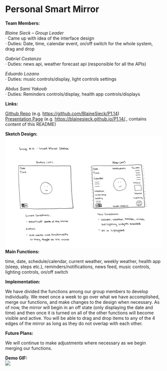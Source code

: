 # Personal Smart Mirror
 
**Team Members:**

*Blaine Sieck – Group Leader*    
·      Came up with idea of the interface design  
·      Duties: Date, time, calendar event, on/off switch for the whole system, drag and drop
 
*Gabriel Costanzo*  
·      Duties: news api, weather forecast api (responsible for all the APIs)

*Eduardo Lozano*    
·      Duties: music controls/display, light controls settings

*Abdus Sami Yakoob*    
·      Duties: Reminders controls/display, health app controls/displays

**Links:**  

[Github Repo](https://github.com/BlaineSieck/P1.14) (e.g. https://github.com/BlaineSieck/P1.14)  
[Presentation Page](https://blainesieck.github.io/P1.14/.) (e.g. https://blainesieck.github.io/P1.14/., contains content of this README)
 
**Sketch Design:**
![](p1.group14.png)
**Main Functions:**

time, date, schedule/calendar, current weather, weekly weather, health app (sleep, steps etc.), reminders/notifications, news feed, music controls, lighting controls, on/off switch

**Implementation:**

We have divided the functions among our group members to develop individually. We meet once a week to go over what we have accomplished, merge our functions, and make changes to the design when necessary. As of now, the mirror will begin in an off state (only displaying the date and time) and then once it is turned on all of the other functions will become visible and active. You will be able to drag and drop items to any of the 4 edges of the mirror as long as they do not overlap with each other.

**Future Plans:**  

We will continue to make adjustments where necessary as we begin merging our functions.

**Demo GIF:**  
![](p1.group14.gif)
